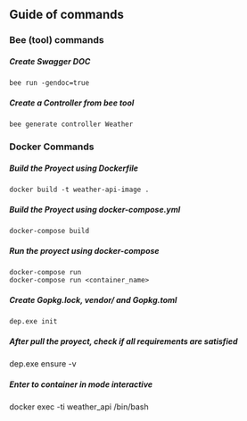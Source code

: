 
## Guide of commands 


### Bee (tool) commands

##### Create Swagger DOC

    bee run -gendoc=true

##### Create a Controller from bee tool

    bee generate controller Weather



### Docker Commands

##### Build the Proyect using Dockerfile

    docker build -t weather-api-image .

##### Build the Proyect using docker-compose.yml    
    docker-compose build

##### Run the proyect using docker-compose

    docker-compose run 
    docker-compose run <container_name>

##### Create Gopkg.lock, vendor/ and Gopkg.toml

    dep.exe init

##### After pull the proyect, check if all requirements are satisfied
dep.exe ensure -v

##### Enter to container in mode interactive
docker exec -ti weather_api /bin/bash

